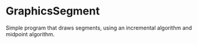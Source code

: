 # GraphicsSegment
Simple program that draws segments, using an incremental algorithm and midpoint algorithm.

